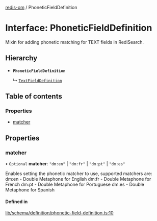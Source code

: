 [redis-om](../README.md) / PhoneticFieldDefinition

# Interface: PhoneticFieldDefinition

Mixin for adding phonetic matching for TEXT fields in RediSearch.

## Hierarchy

- **`PhoneticFieldDefinition`**

  ↳ [`TextFieldDefinition`](TextFieldDefinition.md)

## Table of contents

### Properties

- [matcher](PhoneticFieldDefinition.md#matcher)

## Properties

### matcher

• `Optional` **matcher**: ``"dm:en"`` \| ``"dm:fr"`` \| ``"dm:pt"`` \| ``"dm:es"``

Enables setting the phonetic matcher to use, supported matchers are:
dm:en - Double Metaphone for English
dm:fr - Double Metaphone for French
dm:pt - Double Metaphone for Portuguese
dm:es - Double Metaphone for Spanish

#### Defined in

[lib/schema/definition/phonetic-field-definition.ts:10](https://github.com/redis/redis-om-node/blob/f2d3aed/lib/schema/definition/phonetic-field-definition.ts#L10)
